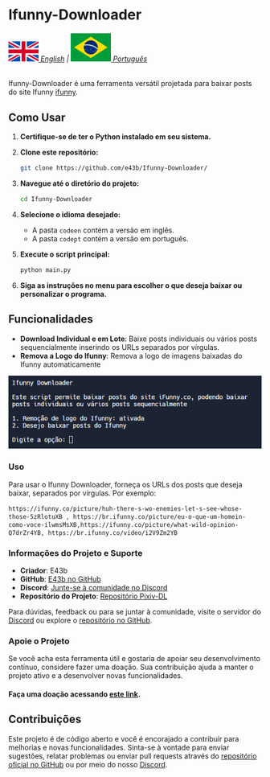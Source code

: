 # Ifunny-Downloader

###### [![](img/en.svg) English](README.md) | [![](img/br.png) Português](README-ptbr.md)

Ifunny-Downloader é uma ferramenta versátil projetada para baixar posts do site Ifunny [ifunny](https://ifunny.co/).

## Como Usar

1. **Certifique-se de ter o Python instalado em seu sistema.**
2. **Clone este repositório:**

    ```sh
    git clone https://github.com/e43b/Ifunny-Downloader/
    ```

3. **Navegue até o diretório do projeto:**

    ```sh
    cd Ifunny-Downloader
    ```

4. **Selecione o idioma desejado:**

    - A pasta `codeen` contém a versão em inglês.
    - A pasta `codept` contém a versão em português.

5. **Execute o script principal:**

    ```sh
    python main.py
    ```

6. **Siga as instruções no menu para escolher o que deseja baixar ou personalizar o programa.**

## Funcionalidades

- **Download Individual e em Lote**: Baixe posts individuais ou vários posts sequencialmente inserindo os URLs separados por vírgulas.
- **Remova a Logo do Ifunny**: Remova a logo de imagens baixadas do Ifunny automaticamente

![Home](img/home.png)

### Uso

Para usar o Ifunny Downloader, forneça os URLs dos posts que deseja baixar, separados por vírgulas. Por exemplo:

```
https://ifunny.co/picture/huh-there-s-wo-enemies-let-s-see-whose-those-5zRlotuXB , https://br.ifunny.co/picture/eu-o-que-um-homein-como-voce-ilwmsMsXB,https://ifunny.co/picture/what-wild-opinion-Q7drZr4YB, https://br.ifunny.co/video/i2V9Zm2YB
```

### Informações do Projeto e Suporte

- **Criador**: E43b
- **GitHub**: [E43b no GitHub](https://github.com/e43b)
- **Discord**: [Junte-se à comunidade no Discord](https://discord.gg/Q6nQ3vsWTF)
- **Repositório do Projeto**: [Repositório Pixiv-DL](https://github.com/e43b/Ifunny-Downloader)

Para dúvidas, feedback ou para se juntar à comunidade, visite o servidor do [Discord](https://discord.gg/Q6nQ3vsWTF) ou explore o [repositório no GitHub](Ifunny-Downloader).

### Apoie o Projeto

Se você acha esta ferramenta útil e gostaria de apoiar seu desenvolvimento contínuo, considere fazer uma doação. Sua contribuição ajuda a manter o projeto ativo e a desenvolver novas funcionalidades.

#### Faça uma doação acessando [este link](https://oxapay.com/donate/40874860).

## Contribuições

Este projeto é de código aberto e você é encorajado a contribuir para melhorias e novas funcionalidades. Sinta-se à vontade para enviar sugestões, relatar problemas ou enviar pull requests através do [repositório oficial no GitHub](https://github.com/e43b/Ifunny-Downloader/) ou por meio do nosso [Discord](https://discord.gg/Q6nQ3vsWTF).
